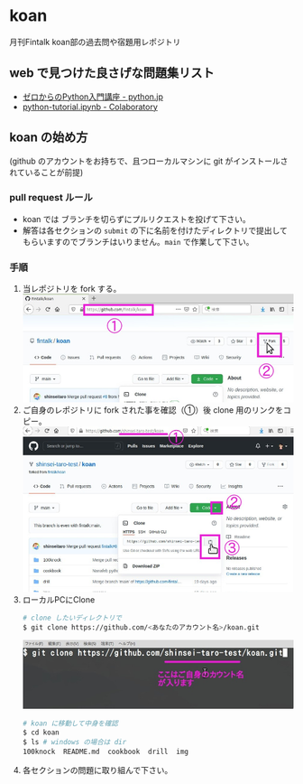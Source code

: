 # koan

月刊Fintalk koan部の過去問や宿題用レポジトリ

## web で見つけた良さげな問題集リスト

+ [ゼロからのPython入門講座 - python.jp](https://www.python.jp/train/index.html)
+ [python-tutorial.ipynb - Colaboratory](https://colab.research.google.com/drive/1zeEsqVCK_Xmmiy0jlR5iTluFyu6FAiB1)


## koan の始め方

(github のアカウントをお持ちで、且つローカルマシンに git がインストールされていることが前提)

### pull request ルール

+ koan では ブランチを切らずにプルリクエストを投げて下さい。
+ 解答は各セクションの `submit` の下に名前を付けたディレクトリで提出してもらいますのでブランチはいりません。`main` で作業して下さい。


### 手順

1. 当レポジトリを fork する。
    ![](./img/fork.jpg)
1. ご自身のレポジトリに fork された事を確認（①）後 clone 用のリンクをコピー。
    ![](./img/clone.jpg)
1. ローカルPCにClone
    ```bash 
    # clone したいディレクトリで
    $ git clone https://github.com/<あなたのアカウント名>/koan.git
    ``` 
    ![](./img/clone_local.jpg)
    ```bash
    # koan に移動して中身を確認
    $ cd koan
    $ ls # windows の場合は dir 
    100knock  README.md  cookbook  drill  img
    ```
1. 各セクションの問題に取り組んで下さい。


